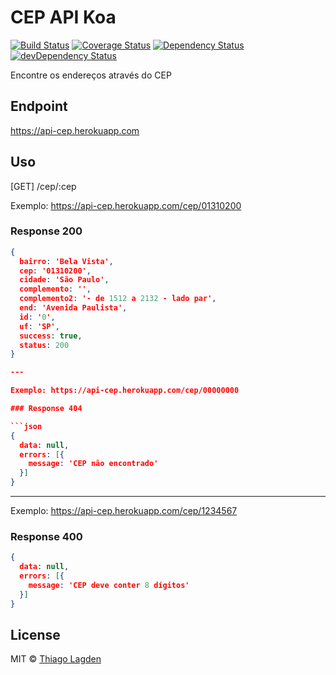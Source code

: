 # CEP API Koa

[![Build Status][ci-img]][ci]
[![Coverage Status][coveralls-img]][coveralls]
[![Dependency Status][dep-img]][dep]
[![devDependency Status][devDep-img]][devDep]

[ci-img]:        https://travis-ci.org/lagden/cep-koa-api.svg
[ci]:            https://travis-ci.org/lagden/cep-koa-api
[coveralls-img]: https://coveralls.io/repos/github/lagden/cep-koa-api/badge.svg?branch=master
[coveralls]:     https://coveralls.io/github/lagden/cep-koa-api?branch=master
[dep-img]:       https://david-dm.org/lagden/cep-koa-api.svg
[dep]:           https://david-dm.org/lagden/cep-koa-api
[devDep-img]:    https://david-dm.org/lagden/cep-koa-api/dev-status.svg
[devDep]:        https://david-dm.org/lagden/cep-koa-api#info=devDependencies
[xo-img]:        https://img.shields.io/badge/code_style-XO-5ed9c7.svg
[xo]:            https://github.com/sindresorhus/xo

Encontre os endereços através do CEP


## Endpoint

https://api-cep.herokuapp.com


## Uso

[GET] /cep/:cep

Exemplo: https://api-cep.herokuapp.com/cep/01310200

### Response 200

```json
{
  bairro: 'Bela Vista',
  cep: '01310200',
  cidade: 'São Paulo',
  complemento: '',
  complemento2: '- de 1512 a 2132 - lado par',
  end: 'Avenida Paulista',
  id: '0',
  uf: 'SP',
  success: true,
  status: 200
}

---

Exemplo: https://api-cep.herokuapp.com/cep/00000000

### Response 404

```json
{
  data: null,
  errors: [{
    message: 'CEP não encontrado'
  }]
}
```

---

Exemplo: https://api-cep.herokuapp.com/cep/1234567

### Response 400

```json
{
  data: null,
  errors: [{
    message: 'CEP deve conter 8 dígitos'
  }]
}
```


## License

MIT © [Thiago Lagden](http://lagden.in)
